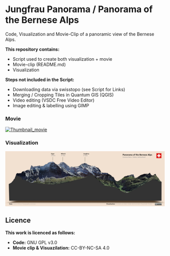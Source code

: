 # Jungfrau Panorama / Panorama of the Bernese Alps

Code, Visualization and Movie-Clip of a panoramic view of the Bernese Alps.

**This repository contains:**
- Script used to create both visualization + movie
- Movie-clip (README.md)
- Visualization

**Steps not included in the Script:**
- Downloading data via swisstopo (see Script for Links)
- Merging / Cropping Tiles in Quantum GIS (QGIS)
- Video editing (VSDC Free Video Editor)
- Image editing & labelling using GIMP

### Movie
[![Thumbnail_movie](https://github.com/codicolus/Jungfrau_Panorama/assets/37217384/ec7fa270-adb6-4cc7-b4ca-d2f894c6eab7)](https://www.youtube.com/watch?v=9yLiL-zOEOA)

### Visualization
![Panorama Visualization](Jungfrau_visualization_named.png)

## Licence
**This work is licenced as follows:**
- **Code:** GNU GPL v3.0
- **Movie clip & Visuazilation:** CC-BY-NC-SA 4.0

